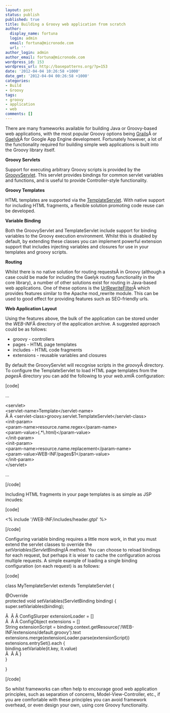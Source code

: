 ```yaml
---
layout: post
status: publish
published: true
title: Building a Groovy web application from scratch
author:
  display_name: fortuna
  login: admin
  email: fortuna@micronode.com
  url: ''
author_login: admin
author_email: fortuna@micronode.com
wordpress_id: 153
wordpress_url: http://basepatterns.org/?p=153
date: '2012-04-04 10:26:58 +1000'
date_gmt: '2012-04-04 00:26:58 +1000'
categories:
- Build
- Groovy
tags:
- groovy
- application
- web
comments: []
---
```

<p>There are many frameworks available for building Java or Groovy-based web applications, with the most popular Groovy options being <a title="Grails Framework" href="http://grails.org" target="_blank">Grails</a>Â or <a title="Gaelyk for Google App Engine" href="http://gaelyk.appspot.com" target="_blank">Gaelyk</a>Â for Google App Engine development. Fortunately however, a lot of the functionality required for building simple web applications is built into the Groovy library itself.</p>
<p><strong>Groovy Servlets</strong></p>
<p>Support for executing arbitrary Groovy scripts is provided by the <a title="Groovlets" href="http://groovy.codehaus.org/Groovlets" target="_blank">GroovyServlet</a>. This servlet provides bindings for common servlet variables and functions, and is useful to provide Controller-style functionality.</p>
<p><strong>Groovy Templates</strong></p>
<p>HTML templates are supported via the <a title="Groovy Templates" href="http://groovy.codehaus.org/Groovy+Templates#GroovyTemplates-SimpleTemplateEngine" target="_blank">TemplateServlet</a>. With native support for including HTML fragments, a flexible solution promoting code reuse can be developed.</p>
<p><strong>Variable Binding</strong></p>
<p>Both the GroovyServlet and TemplateServlet include support for binding variables to the Groovy execution environment. Whilst this is disabled by default, by extending these classes you can implement powerful extension support that includes injecting variables and closures for use in your templates and groovy scripts.</p>
<p><strong>Routing</strong></p>
<p>Whilst there is no native solution for routing requestsÂ in Groovy (although a case could be made for including the Gaelyk routing functionality in the core library), a number of other solutions exist for routing in Java-based web applications. One of these options is the <a title="UrlRewriteFilter" href="http://code.google.com/p/urlrewritefilter/" target="_blank">UrlRewriteFilter</a>Â which provides features similar to the Apache mod_rewrite module. This can be used to good effect for providing features such as SEO-friendly urls.</p>
<p><strong>Web Application Layout</strong></p>
<p>Using the features above, the bulk of the application can be stored under the <em>WEB-INF</em>Â directory of the application archive. A suggested approach could be as follows:</p>
<ul>
<li>groovy - controllers</li>
<li>pages - HTML page templates</li>
<li>includes - HTML code fragments</li>
<li>extensions - reusable variables and closures</li>
</ul>
<p>By default the GroovyServlet will recognise scripts in the <em>groovy</em>Â directory. To configure the TemplateServlet to load HTML page templates from the <em>pages</em>Â directory you can add the following to your <em>web.xml</em>Â configuration:</p>
<p>[code]</p>
<p>...</p>
<p>&lt;servlet&gt;<br />
&lt;servlet-name&gt;Template&lt;/servlet-name&gt;<br />
 Â Â &lt;servlet-class&gt;groovy.servlet.TemplateServlet&lt;/servlet-class&gt;<br />
&lt;init-param&gt;<br />
&lt;param-name&gt;resource.name.regex&lt;/param-name&gt;<br />
&lt;param-value&gt;(.*\.html)&lt;/param-value&gt;<br />
&lt;/init-param&gt;<br />
&lt;init-param&gt;<br />
&lt;param-name&gt;resource.name.replacement&lt;/param-name&gt;<br />
&lt;param-value&gt;WEB-INF/pages$1&lt;/param-value&gt;<br />
&lt;/init-param&gt;<br />
 &lt;/servlet&gt;</p>
<p>...</p>
<p>[/code]</p>
<p>Including HTML fragments in your page templates is as simple as JSP incudes:</p>
<p>[code]</p>
<p>&lt;% include '/WEB-INF/includes/header.gtpl' %&gt;</p>
<p>[/code]</p>
<p>Configuring variable binding requires a little more work, in that you must extend the servlet classes to override the <em>setVariables(ServletBinding)</em>Â method. You can choose to reload bindings for each request, but perhaps it is wiser to cache the configuration across multiple requests. A simple example of loading a single binding configuration (on each request) is as follows:</p>
<p>[code]</p>
<p>class MyTemplateServlet extends TemplateServlet {</p>
<p>@Override<br />
protected void setVariables(ServletBinding binding) {<br />
super.setVariables(binding);</p>
<p> Â  Â Â ConfigSlurper extensionLoader = []<br />
 Â  Â Â ConfigObject extensions = []<br />
String extensionScript = binding.context.getResource('/WEB-INF/extensions/default.groovy').text<br />
extensions.merge(extensionLoader.parse(extensionScript))<br />
extensions.entrySet().each {<br />
binding.setVariable(it.key, it.value)<br />
 Â  Â Â }<br />
}</p>
<p>}</p>
<p>[/code]</p>
<p>So whilst frameworks can often help to encourage good web application principles, such as separation of concerns, Model-View-Controller, etc., if you are comfortable with these principles you can avoid framework overhead, or even design your own, using core Groovy functionality.</p>
